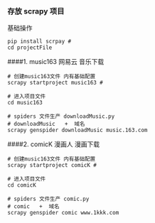 ### 存放 scrapy 项目

基础操作  

    pip install scrpay #
    cd projectFile 
    
    
            
    

####1. music163  网易云 音乐下载

    # 创建music163文件 内有基础配置
    scrapy startproject music163 #

    # 进入项目文件
    cd music163

    # spiders 文件生产 downloadMusic.py
    # downloadMusic   +  域名
    scrapy genspider downloadMusic music.163.com


####2. comicK 漫画人 漫画下载

    # 创建music163文件 内有基础配置
    scrapy startproject comicK #

    # 进入项目文件
    cd comicK

    # spiders 文件生产 comic.py
    # comic   +  域名
    scrapy genspider comic www.1kkk.com